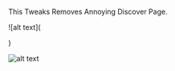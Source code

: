 This Tweaks Removes Annoying Discover Page.

![alt text](<blockquote class="imgur-embed-pub" lang="en" data-id="a/ttxpxTI" data-context="false" ><a href="//imgur.com/a/ttxpxTI"></a></blockquote><script async src="//s.imgur.com/min/embed.js" charset="utf-8"></script>)


![alt text](https://imgur.com/LJYsKlA)
